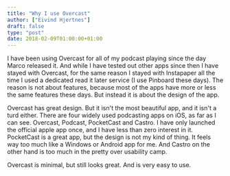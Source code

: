 ```yaml
---
title: "Why I use Overcast"
author: ["Eivind Hjertnes"]
draft: false
type: "post"
date: 2018-02-09T01:00:00+01:00
---
```


I have been using Overcast for all of my podcast playing since the day
Marco released it. And while I have tested out other apps since then I
have stayed with Overcast, for the same reason I stayed with Instapaper
all the time I used a dedicated read it later service (I use Pinboard
these days). The reason is not about features, because most of the apps
have more or less the same features these days. But instead it is about
the design of the app.

Overcast has great design. But it isn't the most beautiful app, and it
isn't a turd either. There are four widely used podcasting apps on iOS,
as far as I can see. Overcast, Podcast, PocketCast and Castro. I have
only launched the official apple app once, and I have less than zero
interest in it. PocketCast is a great app, but the design is not my kind
of thing. It feels way too much like a Windows or Android app for me.
And Castro on the other hand is too much in the pretty over usability
camp.

Overcast is minimal, but still looks great. And is very easy to use.
